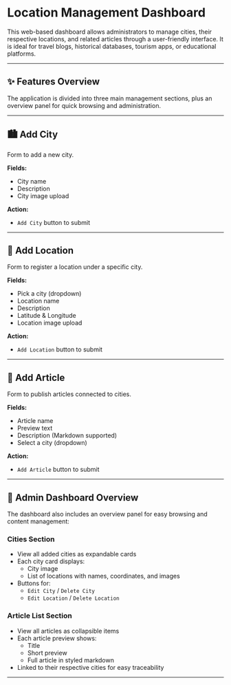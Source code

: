# Location Management Dashboard

This web-based dashboard allows administrators to manage cities, their respective locations, and related articles through a user-friendly interface. It is ideal for travel blogs, historical databases, tourism apps, or educational platforms.

---

## ✨ Features Overview

The application is divided into three main management sections, plus an overview panel for quick browsing and administration.

---

## 🏙️ Add City

Form to add a new city.

**Fields:**
- City name
- Description
- City image upload

**Action:**
- `Add City` button to submit

---

## 📍 Add Location

Form to register a location under a specific city.

**Fields:**
- Pick a city (dropdown)
- Location name
- Description
- Latitude & Longitude
- Location image upload

**Action:**
- `Add Location` button to submit

---

## 📝 Add Article

Form to publish articles connected to cities.

**Fields:**
- Article name
- Preview text
- Description (Markdown supported)
- Select a city (dropdown)

**Action:**
- `Add Article` button to submit

---

## 🧭 Admin Dashboard Overview

The dashboard also includes an overview panel for easy browsing and content management:

### Cities Section
- View all added cities as expandable cards
- Each city card displays:
  - City image
  - List of locations with names, coordinates, and images
- Buttons for:
  - `Edit City` / `Delete City`
  - `Edit Location` / `Delete Location`

### Article List Section
- View all articles as collapsible items
- Each article preview shows:
  - Title
  - Short preview
  - Full article in styled markdown
- Linked to their respective cities for easy traceability

---